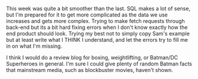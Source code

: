 This week was quite a bit smoother than the last. SQL makes a lot of sense, but I'm prepared for it to get more complicated as the data we use increases and gets more complex. Trying to make fetch requests through back-end but its a bit hard fixing errors when I don't know exactly how the end product should look. Trying my best not to simply copy Sam's example but at least write what I THINK I understand, and let the errors try to fill me in on what I'm missing.

I think I would do a review blog for boxing, weightlifting, or Batman/DC Superheroes in general. I'm sure I could give plenty of random Batman facts that mainstream media, such as blockbuster movies, haven't shown.